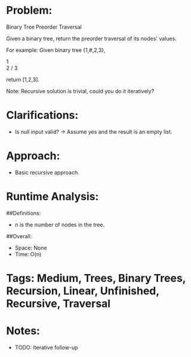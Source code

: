 # Problem:
  
  Binary Tree Preorder Traversal
  
  Given a binary tree, return the preorder traversal of its nodes' values.

  For example: Given binary tree {1,#,2,3},
  
   1
    \
     2
    /
   3
   
  return [1,2,3].

  Note: Recursive solution is trivial, could you do it iteratively?
  
# Clarifications:
  - Is null input valid? -> Assume yes and the result is an empty list.

# Approach:
  - Basic recursive approach.

# Runtime Analysis:
##Definitions:
  - n is the number of nodes in the tree.

##Overall:
  - Space: None
  - Time: O(n)

# Tags: Medium, Trees, Binary Trees, Recursion, Linear, Unfinished, Recursive, Traversal

# Notes:
  - TODO: Iterative follow-up